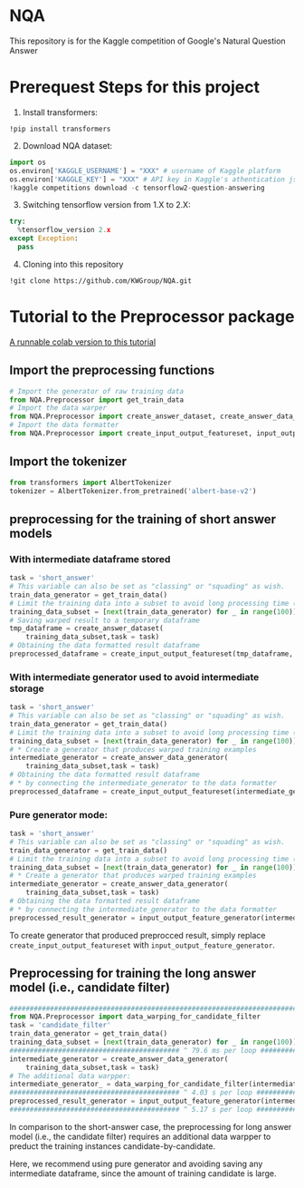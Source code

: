 # NQA
This repository is for the Kaggle competition of Google's Natural Question Answer

# Prerequest Steps for this project 
1. Install transformers: 
```
!pip install transformers
``` 
2. Download NQA dataset: 
```python
import os
os.environ['KAGGLE_USERNAME'] = "XXX" # username of Kaggle platform 
os.environ['KAGGLE_KEY'] = "XXX" # API key in Kaggle's athentication json file 
!kaggle competitions download -c tensorflow2-question-answering
```
3. Switching tensorflow version from 1.X to 2.X: 
```python
try:
  %tensorflow_version 2.x
except Exception:
  pass
```
4. Cloning into this repository 
```
!git clone https://github.com/KWGroup/NQA.git
```
# Tutorial to the Preprocessor package 
[A runnable colab version to this tutorial](https://colab.research.google.com/gist/jeffrey82221/c27c3294fda0ede8092c42785ec86df8/tutorial-to-preprocessor.ipynb) 

## Import the preprocessing functions 
```python
# Import the generator of raw training data 
from NQA.Preprocessor import get_train_data 
# Import the data warper 
from NQA.Preprocessor import create_answer_dataset, create_answer_data_generator
# Import the data formatter 
from NQA.Preprocessor import create_input_output_featureset, input_output_feature_generator
```

## Import the tokenizer 
```python
from transformers import AlbertTokenizer
tokenizer = AlbertTokenizer.from_pretrained('albert-base-v2')
```
## preprocessing for the training of short answer models
### With intermediate dataframe stored 
```python
task = 'short_answer' 
# This variable can also be set as "classing" or "squading" as wish. 
train_data_generator = get_train_data()
# Limit the training data into a subset to avoid long processing time (remove in real case)
training_data_subset = [next(train_data_generator) for _ in range(100)] 
# Saving warped result to a temporary dataframe 
tmp_dataframe = create_answer_dataset(
    training_data_subset,task = task)
# Obtaining the data formatted result dataframe 
preprocessed_dataframe = create_input_output_featureset(tmp_dataframe, tokenizer, task = task)
```

### With intermediate generator used to avoid intermediate storage  
```python
task = 'short_answer' 
# This variable can also be set as "classing" or "squading" as wish. 
train_data_generator = get_train_data()
# Limit the training data into a subset to avoid long processing time (remove in real case)
training_data_subset = [next(train_data_generator) for _ in range(100)] 
# * Create a generator that produces warped training examples 
intermediate_generator = create_answer_data_generator(
    training_data_subset,task = task)
# Obtaining the data formatted result dataframe 
# * by connecting the intermediate_generator to the data formatter 
preprocessed_dataframe = create_input_output_featureset(intermediate_generator, tokenizer, task = task)
```

### Pure generator mode: 

```python
task = 'short_answer' 
# This variable can also be set as "classing" or "squading" as wish. 
train_data_generator = get_train_data()
# Limit the training data into a subset to avoid long processing time (remove in real case)
training_data_subset = [next(train_data_generator) for _ in range(100)] 
# * Create a generator that produces warped training examples 
intermediate_generator = create_answer_data_generator(
    training_data_subset,task = task)
# Obtaining the data formatted result dataframe 
# * by connecting the intermediate_generator to the data formatter 
preprocessed_result_generator = input_output_feature_generator(intermediate_generator, tokenizer, task = task)
```
To create generator that produced preprocced result, simply replace  `create_input_output_featureset` with `input_output_feature_generator`.
## Preprocessing for training the long answer model (i.e., candidate filter)

```python
###############################################################################################################
from NQA.Preprocessor import data_warping_for_candidate_filter
task = 'candidate_filter'
train_data_generator = get_train_data()
training_data_subset = [next(train_data_generator) for _ in range(100)] 
########################################## ^ 79.6 ms per loop #################################################
intermediate_generator = create_answer_data_generator(
    training_data_subset,task = task)
# The additional data warpper: 
intermediate_generator_ = data_warping_for_candidate_filter(intermediate_generator)
########################################## ^ 4.03 s per loop #################################################
preprocessed_result_generator = input_output_feature_generator(intermediate_generator_, tokenizer, task = task)
########################################## ^ 5.17 s per loop #################################################

```
In comparison to the short-answer case, the preprocessing for long answer model (i.e., the candidate filter) requires an additional data warpper to preduct the training instances candidate-by-candidate. 

Here, we recommend using pure generator and avoiding saving any intermediate dataframe, since the amount of training candidate is large.  
